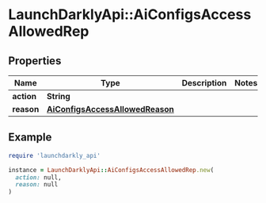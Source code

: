 # LaunchDarklyApi::AiConfigsAccessAllowedRep

## Properties

| Name | Type | Description | Notes |
| ---- | ---- | ----------- | ----- |
| **action** | **String** |  |  |
| **reason** | [**AiConfigsAccessAllowedReason**](AiConfigsAccessAllowedReason.md) |  |  |

## Example

```ruby
require 'launchdarkly_api'

instance = LaunchDarklyApi::AiConfigsAccessAllowedRep.new(
  action: null,
  reason: null
)
```

